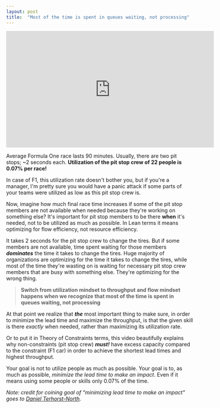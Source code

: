 ```yaml
---
layout: post
title:  "Most of the time is spent in queues waiting, not processing"
---
```


<iframe width="560" height="315" src="https://www.youtube.com/embed/aHSUp7msCIE" frameborder="0" allow="accelerometer; autoplay; encrypted-media; gyroscope; picture-in-picture" allowfullscreen></iframe>

Average Formula One race lasts 90 minutes. Usually, there are two pit stops; ~2 seconds each. __Utilization of the pit stop crew of 22 people is 0.07% per race!__  

In case of F1, this utilization rate doesn't bother you, but if you're a manager, I'm pretty sure you would have a panic attack if some parts of your teams were utilized as low as this pit stop crew is.

Now, imagine how much final race time increases if some of the pit stop members are not available when needed because they're working on something else? It's important for pit stop members to be there **when** it's needed, not to be utilized as much as possible. In Lean terms it means optimizing for flow efficiency, not resource efficiency.

It takes 2 seconds for the pit stop crew to change the tires. But if some members are not available, time spent waiting for those members **_dominates_** the time it takes to change the tires. Huge majority of organizations are optimizing for the time it takes to change the tires, while most of the time they're wasting on is waiting for necessary pit stop crew members that are busy with something else. They're optimizing for the wrong thing.

> **Switch from utilization mindset to throughput and flow mindset happens when we recognize that most of the time is spent in queues waiting, not processing**

At that point we realize that **_the_** most important thing to make sure, in order to minimize the lead time and maximize the throughput, is that the given skill is there _exactly_ when needed, rather than maximizing its utilization rate.

Or to put it in Theory of Constraints terms, this video beautifully explains why non-constraints (pit stop crew) **_must!_** have excess capacity compared to the constraint (F1 car) in order to achieve the shortest lead times and highest throughput.

Your goal is not to utilize people as much as possible. Your goal is to, as much as possible, _minimize the lead time to make an impact_. Even if it means using some people or skills only 0.07% of the time.  


_Note: credit for coining goal of "minimizing lead time to make an impact" goes to [Daniel Terhorst-North](https://twitter.com/tastapod)._